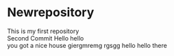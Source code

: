 # Newrepository
This is my first repository
<br>
Second Commit
Hello
hello
<br>
you got a nice house
giergmremg
rgsgg
hello
hello there
